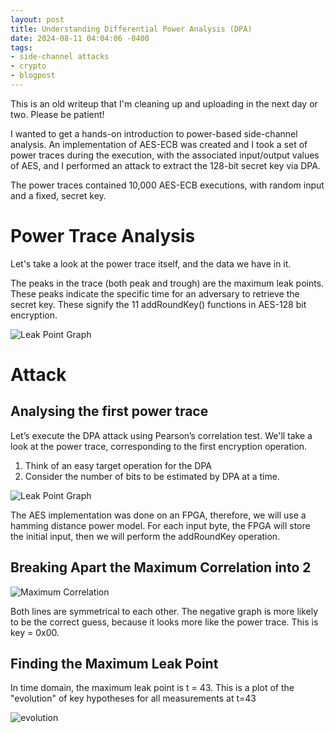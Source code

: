 ```yaml
---
layout: post
title: Understanding Differential Power Analysis (DPA)
date: 2024-08-11 04:04:06 -0400
tags: 
- side-channel attacks
- crypto
- blogpost
---
```


This is an old writeup that I'm cleaning up and uploading in the next day or two. Please be patient! 


I wanted to get a hands-on introduction to power-based side-channel analysis. An implementation of AES-ECB was created and I took a set of power traces during the execution, with the associated input/output values of AES, and I performed an attack to extract the 128-bit secret key via DPA. 

The power traces contained 10,000 AES-ECB executions, with random input and a fixed, secret key.

# Power Trace Analysis

Let's take a look at the power trace itself, and the data we have in it. 

The peaks in the trace (both peak and trough) are the maximum leak points. 
These peaks indicate the specific time for an adversary to retrieve the secret key. 
These signify the 11 addRoundKey() functions in AES-128 bit encryption.

![Leak Point Graph](/assets/dpa/1/leakpoints.png)

# Attack

## Analysing the first power trace

Let’s execute the DPA attack using Pearson’s correlation test. We'll take a look at the power trace, corresponding to the first encryption operation.
1. Think of an easy target operation for the DPA 
2. Consider the number of bits to be estimated by DPA at a time.

![Leak Point Graph](/assets/dpa/1/correlation.png)

The AES implementation was done on an FPGA, therefore, we will use a hamming distance power model. For each input byte, the FPGA will store the initial input, then we will perform the addRoundKey operation.

## Breaking Apart the Maximum Correlation into 2 

![Maximum Correlation](/assets/dpa/1/positive-negative.png)

Both lines are symmetrical to each other. The negative graph is more likely to be the correct
guess, because it looks more like the power trace. 
This is key = 0x00.

## Finding the Maximum Leak Point

In time domain, the maximum leak point is t = 43. This is a plot of the "evolution" of key hypotheses for all measurements at t=43

![evolution](/assets/dpa/1/evolution.png)